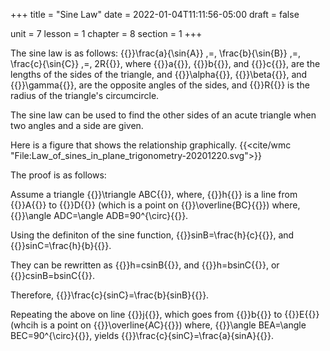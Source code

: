 +++
title = "Sine Law"
date = 2022-01-04T11:11:56-05:00
draft = false

unit = 7
lesson = 1
chapter = 8
section = 1
+++

The sine law is as follows:
{{<mi>}}\frac{a}{\sin{A}} \,=\, \frac{b}{\sin{B}} \,=\, \frac{c}{\sin{C}} \,=\, 2R{{</mi>}},
where
{{<mi>}}a{{</mi>}},
{{<mi>}}b{{</mi>}}, and
{{<mi>}}c{{</mi>}},
are the lengths of the sides of the triangle, and
{{<mi>}}\alpha{{</mi>}},
{{<mi>}}\beta{{</mi>}}, and
{{<mi>}}\gamma{{</mi>}},
are the opposite angles of the sides, and
{{<mi>}}R{{</mi>}} is the radius of the triangle's circumcircle.

The sine law can be used to find the other sides of an acute triangle when two angles and a side are given.

Here is a figure that shows the relationship graphically.
{{<cite/wmc "File:Law_of_sines_in_plane_trigonometry-20201220.svg">}}

The proof is as follows:

Assume a triangle {{<mi>}}\triangle ABC{{</mi>}},
where,
{{<mi>}}h{{</mi>}} is a line
from {{<mi>}}A{{</mi>}}
to {{<mi>}}D{{</mi>}} (which is a point on {{<mi>}}\overline{BC}{{</mi>}})
where,
{{<mi>}}\angle ADC=\angle ADB=90^{\circ}{{</mi>}}.

Using the definiton of the sine function,
{{<mi>}}sinB=\frac{h}{c}{{</mi>}}, and
{{<mi>}}sinC=\frac{h}{b}{{</mi>}}.

They can be rewritten as
{{<mi>}}h=csinB{{</mi>}}, and
{{<mi>}}h=bsinC{{</mi>}}, or
{{<mi>}}csinB=bsinC{{</mi>}}.

Therefore, {{<mi>}}\frac{c}{sinC}=\frac{b}{sinB}{{</mi>}}.

Repeating the above on
line {{<mi>}}j{{</mi>}},
which goes
from {{<mi>}}b{{</mi>}}
to {{<mi>}}E{{</mi>}} (whcih is a point on {{<mi>}}\overline{AC}{{</mi>}})
where,
{{<mi>}}\angle BEA=\angle BEC=90^{\circ}{{</mi>}},
yields
{{<mi>}}\frac{c}{sinC}=\frac{a}{sinA}{{</mi>}}.
